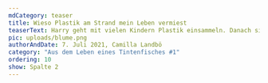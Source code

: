 ```yaml
---
mdCategory: teaser
title: Wieso Plastik am Strand mein Leben vermiest
teaserText: Harry geht mit vielen Kindern Plastik einsammeln. Danach sind die Strände wieder sauber. Es ist eine mühselige Arbeit, mit Sitt. Viele Inseln ziehen nach.
pic: uploads/blume.png
authorAndDate: 7. Juli 2021, Camilla Landbö
category: "Aus dem Leben eines Tintenfisches #1"
ordering: 10
show: Spalte 2
---
```

